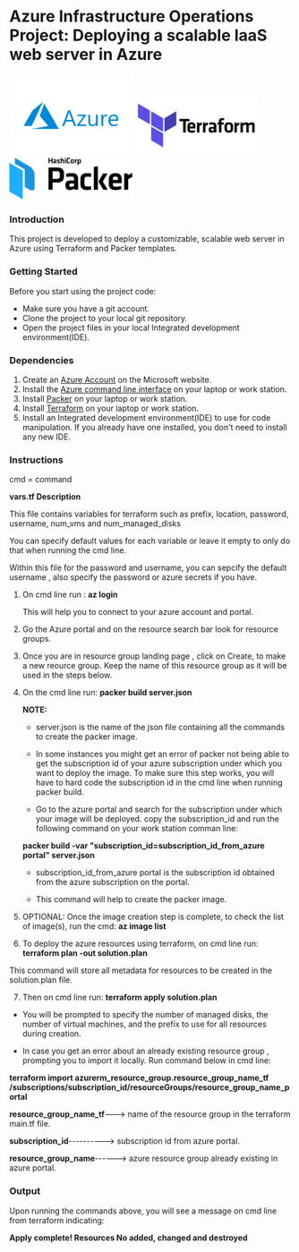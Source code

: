 # Azure Infrastructure Operations Project: Deploying a scalable IaaS web server in Azure


<img src="images/Microsoft_Azure-Logo.wine.png" width="220" >      <img src="images/Terraform-logo.png" width="220" >    <img src="images/packer_empty.png" width="220" >


### Introduction
This project is developed to deploy a customizable, scalable web server in Azure using Terraform and Packer templates.

### Getting Started
Before you start using the project code:
* Make sure you have a git account.
* Clone the project to your local git repository. 
* Open the project files in your local Integrated development environment(IDE).

### Dependencies
1. Create an [Azure Account](https://portal.azure.com) on the Microsoft website. 
2. Install the [Azure command line interface](https://docs.microsoft.com/en-us/cli/azure/install-azure-cli?view=azure-cli-latest) on your laptop or work station.
3. Install [Packer](https://www.packer.io/downloads) on your laptop or work station.
4. Install [Terraform](https://www.terraform.io/downloads.html) on your laptop or work station.
5. Install an Integrated development environment(IDE) to use for code manipulation. If you already have one installed, you don't need to 
   install any new IDE. 

### Instructions
cmd = command

**vars.tf  Description**

  This file contains variables for terraform such as  prefix, location, password, username, num_vms and num_managed_disks 

  You can specify default values for each variable or leave it empty to only do that when running the cmd line. 

  Within this  file for the password and username, you can sepcify the default username , also specify the password or  azure secrets if you have.



1. On cmd line run : **az login**

   This will help you to connect to your azure account and portal. 

2. Go the Azure portal and on the resource search bar look for resource groups.

3. Once you are in resource  group landing page , click on Create, to make a new reource group. Keep the name of this resource group as it will be used in the steps below.

4. On the cmd  line run: **packer build server.json**

   **NOTE:** 
   * server.json is the name of the json file containing all the commands to create the packer image.

   * In some instances you might get an error of packer not being able to get the subscription id of your azure subscription under which you want to deploy the image. To make sure this step works, you will have to hard code the subscription id in the cmd line when running packer build. 

   * Go to the azure portal and search for the subscription under which your image will be deployed. copy the subscription_id and  run the following command on your work station comman line: 

    **packer build  -var "subscription_id=subscription_id_from_azure portal" server.json**

   * subscription_id_from_azure portal is the subscription id obtained from the azure subscription on the portal. 

   * This command will help to create the packer image. 

5. OPTIONAL: Once the image  creation step is complete, to check the list of image(s), run the cmd: **az image list**

6. To deploy the azure resources using terraform, on cmd line run: **terraform plan -out solution.plan** 

  This command will store  all metadata for resources to be created in the solution.plan file. 

7. Then on cmd line run: **terraform apply solution.plan**

  * You will be prompted to specify the number of managed disks, the number of virtual machines, and the prefix to use for all resources during creation.

  * In case you get an error about an already existing resource group , prompting you to import it locally. Run command below in cmd line:

  **terraform import azurerm_resource_group.resource_group_name_tf /subscriptions/subscription_id/resourceGroups/resource_group_name_portal**
  
  **resource_group_name_tf**---> name of the resource group in the terraform main.tf file.

  **subscription_id**----------> subscription id from azure portal.

  **resource_group_name**------> azure resource group already existing in azure portal.


### Output

Upon running the  commands above, you will see a message on cmd line from terraform  indicating: 

**Apply complete! Resources No added, changed and destroyed**

